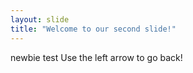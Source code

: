 ```yaml
---
layout: slide
title: "Welcome to our second slide!"
---
```

newbie test 
Use the left arrow to go back!
